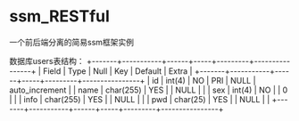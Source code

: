 # ssm_RESTful
一个前后端分离的简易ssm框架实例

数据库users表结构：
+-------+-----------+------+-----+---------+----------------+
| Field | Type      | Null | Key | Default | Extra          |
+-------+-----------+------+-----+---------+----------------+
| id    | int(4)    | NO   | PRI | NULL    | auto_increment |
| name  | char(255) | YES  |     | NULL    |                |
| sex   | int(4)    | NO   |     | 0       |                |
| info  | char(255) | YES  |     | NULL    |                |
| pwd   | char(25)  | YES  |     | NULL    |                |
+-------+-----------+------+-----+---------+----------------+

